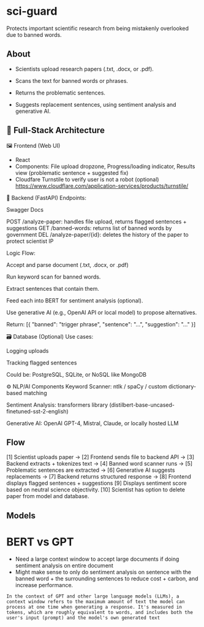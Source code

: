 # sci-guard
Protects important scientific research from being mistakenly overlooked due to banned words. 

## About

- Scientists upload research papers (.txt, .docx, or .pdf).

- Scans the text for banned words or phrases.

- Returns the problematic sentences.

- Suggests replacement sentences, using sentiment analysis and generative AI.

## 🧱 Full-Stack Architecture

🖼️ Frontend (Web UI)

- React
- Components: File upload dropzone, Progress/loading indicator, Results view (problematic sentence + suggested fix)
- Cloudfare Turnstile to verify user is not a robot (optional) https://www.cloudflare.com/application-services/products/turnstile/


🧠 Backend (FastAPI)
Endpoints:

Swagger Docs

POST  /analyze-paper: handles file upload, returns flagged sentences + suggestions
GET   /banned-words: returns list of banned words by government
DEL   /analyze-paper/{id}: deletes the history of the paper to protect scientist IP 

Logic Flow:

Accept and parse document (.txt, .docx, or .pdf)

Run keyword scan for banned words.

Extract sentences that contain them.

Feed each into BERT for sentiment analysis (optional).

Use generative AI (e.g., OpenAI API or local model) to propose alternatives.

Return: [{ "banned": "trigger phrase", "sentence": "...", "suggestion": "..." }]

🗃️ Database (Optional)
Use cases:

Logging uploads

Tracking flagged sentences

Could be: PostgreSQL, SQLite, or NoSQL like MongoDB

⚙️ NLP/AI Components
Keyword Scanner: ntlk / spaCy / custom dictionary-based matching

Sentiment Analysis: transformers library (distilbert-base-uncased-finetuned-sst-2-english)

Generative AI: OpenAI GPT-4, Mistral, Claude, or locally hosted LLM

## Flow 

[1] Scientist uploads paper → 
[2] Frontend sends file to backend API →
[3] Backend extracts + tokenizes text →
[4] Banned word scanner runs →
[5] Problematic sentences are extracted →
[6] Generative AI suggests replacements →
[7] Backend returns structured response →
[8] Frontend displays flagged sentences + suggestions
[9] Displays sentiment score based on neutral science objectivity.
[10] Scientist has option to delete paper from model and database.


## Models

# BERT vs GPT
- Need a large context window to accept large documents if doing sentiment analysis on entire document
- Might make sense to only do sentiment analysis on sentence with the banned word + the surrounding sentences to reduce cost + carbon, and increase performance.

```
In the context of GPT and other large language models (LLMs), a context window refers to the maximum amount of text the model can process at one time when generating a response. It's measured in tokens, which are roughly equivalent to words, and includes both the user's input (prompt) and the model's own generated text

```
